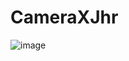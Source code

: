 # CameraXJhr

![image](https://user-images.githubusercontent.com/66834393/235478744-4185982b-c682-49fc-9ea4-5fa463ed7cf3.png)
